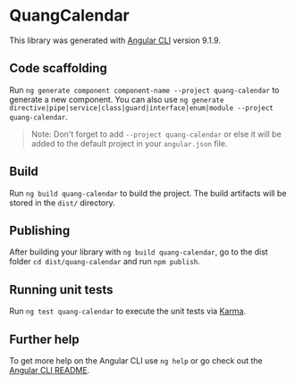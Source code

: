 # QuangCalendar

This library was generated with [Angular CLI](https://github.com/angular/angular-cli) version 9.1.9.

## Code scaffolding

Run `ng generate component component-name --project quang-calendar` to generate a new component. You can also use `ng generate directive|pipe|service|class|guard|interface|enum|module --project quang-calendar`.
> Note: Don't forget to add `--project quang-calendar` or else it will be added to the default project in your `angular.json` file. 

## Build

Run `ng build quang-calendar` to build the project. The build artifacts will be stored in the `dist/` directory.

## Publishing

After building your library with `ng build quang-calendar`, go to the dist folder `cd dist/quang-calendar` and run `npm publish`.

## Running unit tests

Run `ng test quang-calendar` to execute the unit tests via [Karma](https://karma-runner.github.io).

## Further help

To get more help on the Angular CLI use `ng help` or go check out the [Angular CLI README](https://github.com/angular/angular-cli/blob/master/README.md).
